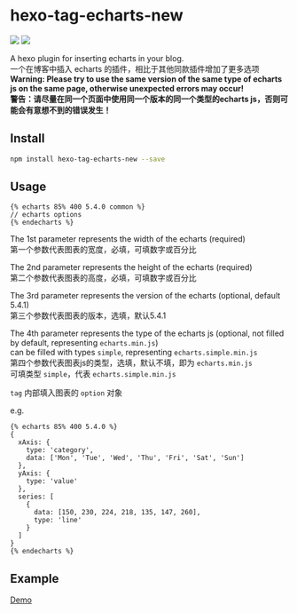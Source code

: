 # hexo-tag-echarts-new

![](https://img.shields.io/npm/v/hexo-tag-echarts-new)   ![](https://img.shields.io/npm/dt/hexo-tag-echarts-new)

A hexo plugin for inserting echarts in your blog.  
一个在博客中插入 echarts 的插件，相比于其他同款插件增加了更多选项  
**Warning: Please try to use the same version of the same type of echarts js on the same page, otherwise unexpected errors may occur!**  
**警告：请尽量在同一个页面中使用同一个版本的同一个类型的echarts js，否则可能会有意想不到的错误发生！**

## Install 

```bash
npm install hexo-tag-echarts-new --save
```

## Usage

```
{% echarts 85% 400 5.4.0 common %}
// echarts options
{% endecharts %}
```
The 1st parameter represents the width of the echarts (required)  
第一个参数代表图表的宽度，必填，可填数字或百分比  

The 2nd parameter represents the height of the echarts (required)  
第二个参数代表图表的高度，必填，可填数字或百分比  

The 3rd parameter represents the version of the echarts (optional, default 5.4.1)  
第三个参数代表图表的版本，选填，默认5.4.1  

The 4th parameter represents the type of the echarts js (optional, not filled by default, representing `echarts.min.js`)  
can be filled with types `simple`, representing `echarts.simple.min.js`  
第四个参数代表图表js的类型，选填，默认不填，即为 `echarts.min.js`  
可填类型 `simple`，代表 `echarts.simple.min.js`  

`tag` 内部填入图表的 `option` 对象  
  
e.g.  
```text
{% echarts 85% 400 5.4.0 %}
{
  xAxis: {
    type: 'category',
    data: ['Mon', 'Tue', 'Wed', 'Thu', 'Fri', 'Sat', 'Sun']
  },
  yAxis: {
    type: 'value'
  },
  series: [
    {
      data: [150, 230, 224, 218, 135, 147, 260],
      type: 'line'
    }
  ]
}
{% endecharts %}
```
## Example
[Demo](https://d-sketon.github.io/hexo-tag-echarts-new/2022/12/30/20221230/)
